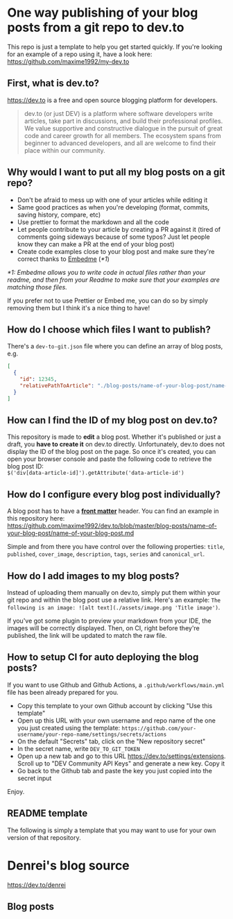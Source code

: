 # One way publishing of your blog posts from a git repo to dev.to

This repo is just a template to help you get started quickly. If you're looking for an example of a repo using it, have a look here: <https://github.com/maxime1992/my-dev.to>

## First, what is dev.to?

<https://dev.to> is a free and open source blogging platform for developers.

> dev.to (or just DEV) is a platform where software developers write articles, take part in discussions, and build their professional profiles. We value supportive and constructive dialogue in the pursuit of great code and career growth for all members. The ecosystem spans from beginner to advanced developers, and all are welcome to find their place within our community.

## Why would I want to put all my blog posts on a git repo?

- Don't be afraid to mess up with one of your articles while editing it
- Same good practices as when you're developing (format, commits, saving history, compare, etc)
- Use prettier to format the markdown and all the code
- Let people contribute to your article by creating a PR against it (tired of comments going sideways because of some typos? Just let people know they can make a PR at the end of your blog post)
- Create code examples close to your blog post and make sure they're correct thanks to [Embedme](https://github.com/zakhenry/embedme) (_\*1_)

_\*1: Embedme allows you to write code in actual files rather than your readme, and then from your Readme to make sure that your examples are matching those files._

If you prefer not to use Prettier or Embed me, you can do so by simply removing them but I think it's a nice thing to have!

## How do I choose which files I want to publish?

There's a `dev-to-git.json` file where you can define an array of blog posts, e.g.

```json
[
  {
    "id": 12345,
    "relativePathToArticle": "./blog-posts/name-of-your-blog-post/name-of-your-blog-post.md"
  }
]
```

## How can I find the ID of my blog post on dev.to?

This repository is made to **edit** a blog post. Whether it's published or just a draft, you **have to create it** on dev.to directly. Unfortunately, dev.to does not display the ID of the blog post on the page. So once it's created, you can open your browser console and paste the following code to retrieve the blog post ID:  
`$('div[data-article-id]').getAttribute('data-article-id')`

## How do I configure every blog post individually?

A blog post has to have a [**front matter**](https://dev.to/p/editor_guide) header. You can find an example in this repository here: <https://github.com/maxime1992/dev.to/blob/master/blog-posts/name-of-your-blog-post/name-of-your-blog-post.md>

Simple and from there you have control over the following properties: `title`, `published`, `cover_image`, `description`, `tags`, `series` and `canonical_url`.

## How do I add images to my blog posts?

Instead of uploading them manually on dev.to, simply put them within your git repo and within the blog post use a relative link. Here's an example: `The following is an image: ![alt text](./assets/image.png 'Title image')`.

If you've got some plugin to preview your markdown from your IDE, the images will be correctly displayed. Then, on CI, right before they're published, the link will be updated to match the raw file.

## How to setup CI for auto deploying the blog posts?

If you want to use Github and Github Actions, a `.github/workflows/main.yml` file has been already prepared for you.

- Copy this template to your own Github account by clicking "Use this template"
- Open up this URL with your own username and repo name of the one you just created using the template: `https://github.com/your-username/your-repo-name/settings/secrets/actions`
- On the default "Secrets" tab, click on the "New repository secret"
- In the secret name, write `DEV_TO_GIT_TOKEN`
- Open up a new tab and go to this URL <https://dev.to/settings/extensions>. Scroll up to "DEV Community API Keys" and generate a new key. Copy it
- Go back to the Github tab and paste the key you just copied into the secret input

Enjoy.

## README template

The following is simply a template that you may want to use for your own version of that repository.

# Denrei's blog source

<https://dev.to/denrei>

## Blog posts

<!-- - [\<BLOG POST NAME\>](https://dev.to/\<BLOG POST LINK\>) -->
